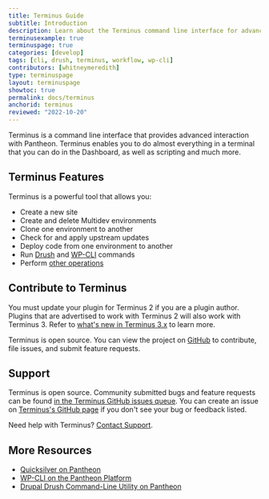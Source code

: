 ```yaml
---
title: Terminus Guide
subtitle: Introduction
description: Learn about the Terminus command line interface for advanced interaction with the Pantheon platform.
terminusexample: true
terminuspage: true
categories: [develop]
tags: [cli, drush, terminus, workflow, wp-cli]
contributors: [whitneymeredith]
type: terminuspage
layout: terminuspage
showtoc: true
permalink: docs/terminus
anchorid: terminus
reviewed: "2022-10-20"
---
```


Terminus is a command line interface that provides advanced interaction with Pantheon. Terminus enables you to do almost everything in a terminal that you can do in the Dashboard, as well as scripting and much more.

## Terminus Features

Terminus is a powerful tool that allows you:

- Create a new site
- Create and delete Multidev environments
- Clone one environment to another
- Check for and apply upstream updates
- Deploy code from one environment to another
- Run [Drush](/guides/drush/) and [WP-CLI](/guides/wp-cli/) commands
- Perform [other operations](/terminus/commands/)


## Contribute to Terminus

<Alert title="Note" type="info">

You must update your plugin for Terminus 2 if you are a plugin author. Plugins that are advertised to work with Terminus 2 will also work with Terminus 3. Refer to [what's new in Terminus 3.x](/terminus/terminus-3-0) to learn more.

</Alert>

Terminus is open source. You can view the project on [GitHub](https://github.com/pantheon-systems/terminus) to contribute, file issues, and submit feature requests.

## Support

Terminus is open source. Community submitted bugs and feature requests can be found [in the Terminus GitHub issues queue](https://github.com/pantheon-systems/terminus/issues). You can create an issue on [Terminus's GitHub page](https://github.com/pantheon-systems/terminus/issues/new) if you don't see your bug or feedback listed. 

Need help with Terminus? [Contact Support](https://dashboard.pantheon.io/#support/support/all).

## More Resources

- [Quicksilver on Pantheon](/quicksilver)
- [WP-CLI on the Pantheon Platform](/guides/wp-cli)
- [Drupal Drush Command-Line Utility on Pantheon](/guides/drush)